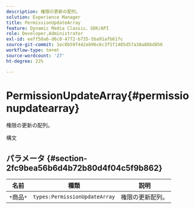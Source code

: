 ```yaml
---
description: 権限の更新の配列。
solution: Experience Manager
title: PermissionUpdateArray
feature: Dynamic Media Classic、SDK/API
role: Developer,Administrator
exl-id: eeff58a6-d6c0-4772-b735-5ba91afb61fc
source-git-commit: 1ec8b59f442eb96c6c3f5f1405d57a38a86bd056
workflow-type: tm+mt
source-wordcount: '27'
ht-degree: 22%

---
```


# PermissionUpdateArray{#permissionupdatearray}

権限の更新の配列。

構文

## パラメータ {#section-2fc9bea56b6d4b72b80d4f04c5f9b862}

| 名前 | 種類 | 説明 |
|---|---|---|
| `*`商品`*` | `types:PermissionUpdateArray` | 権限の更新配列。 |
